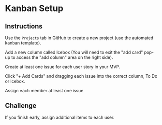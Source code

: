 # Kanban Setup

## Instructions

Use the `Projects` tab in GitHub to create a new project (use the automated kanban template).

Add a new column called Icebox (You will need to exit the "add card" pop-up to access the "add column" area on the right side).

Create at least one issue for each user story in your MVP.

Click "+ Add Cards" and dragging each issue into the correct column, To Do or Icebox.

Assign each member at least one issue.

## Challenge

If you finish early, assign additional items to each user.
